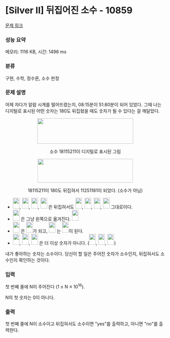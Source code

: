 # [Silver II] 뒤집어진 소수 - 10859 

[문제 링크](https://www.acmicpc.net/problem/10859) 

### 성능 요약

메모리: 1116 KB, 시간: 1496 ms

### 분류

구현, 수학, 정수론, 소수 판정

### 문제 설명

<p>어제 자다가 알람 시계를 떨어뜨렸는지, 08:15분이 51:80분이 되어 있었다. 그때 나는 디지털로 표시된 어떤 숫자는 180도 뒤집혔을 때도 숫자가 될 수 있다는 걸 깨달았다.</p>

<p style="text-align:center"><img alt="" src="https://onlinejudgeimages.s3-ap-northeast-1.amazonaws.com/problem/10859/f1.png" style="height:80px; width:302px"></p>

<p style="text-align:center">소수 18115211이 디지털로 표시된 그림</p>

<p style="text-align:center"><img alt="" src="https://onlinejudgeimages.s3-ap-northeast-1.amazonaws.com/problem/10859/f2.png" style="height:75px; width:300px"></p>

<p style="text-align:center">18115211이 180도 뒤집혀서 11251181이 되었다. (소수가 아님)</p>

<ul>
	<li><img alt="" src="https://onlinejudgeimages.s3-ap-northeast-1.amazonaws.com/problem/10859/0.png" style="height:34px; width:21px">, <img alt="" src="https://onlinejudgeimages.s3-ap-northeast-1.amazonaws.com/problem/10859/2.png" style="height:34px; line-height:20.7999992370605px; width:21px">, <img alt="" src="https://onlinejudgeimages.s3-ap-northeast-1.amazonaws.com/problem/10859/5.png" style="height:34px; line-height:20.7999992370605px; width:21px">, <img alt="" src="https://onlinejudgeimages.s3-ap-northeast-1.amazonaws.com/problem/10859/8.png" style="height:34px; line-height:20.7999992370605px; width:21px"> 은 뒤집혀서도 <img alt="" src="https://onlinejudgeimages.s3-ap-northeast-1.amazonaws.com/problem/10859/0.png" style="height:34px; line-height:20.7999992370605px; width:21px">, <img alt="" src="https://onlinejudgeimages.s3-ap-northeast-1.amazonaws.com/problem/10859/2.png" style="height:34px; line-height:20.7999992370605px; width:21px">, <img alt="" src="https://onlinejudgeimages.s3-ap-northeast-1.amazonaws.com/problem/10859/5.png" style="height:34px; line-height:20.7999992370605px; width:21px">, <img alt="" src="https://onlinejudgeimages.s3-ap-northeast-1.amazonaws.com/problem/10859/8.png" style="height:34px; line-height:20.7999992370605px; width:21px"> 그대로이다.</li>
	<li><img alt="" src="https://onlinejudgeimages.s3-ap-northeast-1.amazonaws.com/problem/10859/1.png" style="height:34px; line-height:20.7999992370605px; width:21px"> 은 그냥 왼쪽으로 옮겨진다. <img alt="" src="https://onlinejudgeimages.s3-ap-northeast-1.amazonaws.com/problem/10859/11.png" style="height:34px; line-height:20.7999992370605px; width:21px"></li>
	<li><img alt="" src="https://onlinejudgeimages.s3-ap-northeast-1.amazonaws.com/problem/10859/6.png" style="height:34px; line-height:20.7999992370605px; width:21px"> 은 <img alt="" src="https://onlinejudgeimages.s3-ap-northeast-1.amazonaws.com/problem/10859/9.png" style="height:34px; line-height:20.7999992370605px; width:21px">가 되고, <img alt="" src="https://onlinejudgeimages.s3-ap-northeast-1.amazonaws.com/problem/10859/9.png" style="height:34px; line-height:20.7999992370605px; width:21px"> 는 <img alt="" src="https://onlinejudgeimages.s3-ap-northeast-1.amazonaws.com/problem/10859/6.png" style="height:34px; line-height:20.7999992370605px; width:21px">이 된다.</li>
	<li><img alt="" src="https://onlinejudgeimages.s3-ap-northeast-1.amazonaws.com/problem/10859/3.png" style="height:34px; line-height:20.7999992370605px; width:21px">, <img alt="" src="https://onlinejudgeimages.s3-ap-northeast-1.amazonaws.com/problem/10859/4.png" style="height:34px; line-height:20.7999992370605px; width:21px">, <img alt="" src="https://onlinejudgeimages.s3-ap-northeast-1.amazonaws.com/problem/10859/7.png" style="height:34px; line-height:20.7999992370605px; width:21px"> 은 더 이상 숫자가 아니다. (<img alt="" src="https://onlinejudgeimages.s3-ap-northeast-1.amazonaws.com/problem/10859/E.png" style="height:34px; line-height:20.7999992370605px; width:21px">, <img alt="" src="https://onlinejudgeimages.s3-ap-northeast-1.amazonaws.com/problem/10859/h.png" style="height:34px; line-height:20.7999992370605px; width:21px">, <img alt="" src="https://onlinejudgeimages.s3-ap-northeast-1.amazonaws.com/problem/10859/L.png" style="height:34px; line-height:20.7999992370605px; width:21px">)</li>
</ul>

<p>내가 좋아하는 숫자는 소수이다. 당신이 할 일은 주어진 숫자가 소수인지, 뒤집혀서도 소수인지 확인하는 것이다.</p>

### 입력 

 <p>첫 번째 줄에 N이 주어진다 (1 ≤ N ≤ 10<sup>16</sup>).</p>

<p>N의 첫 숫자는 0이 아니다.</p>

### 출력 

 <p>첫 번째 줄에 N이 소수이고 뒤집혀서도 소수이면 "yes"를 출력하고, 아니면 "no"를 출력한다.</p>

